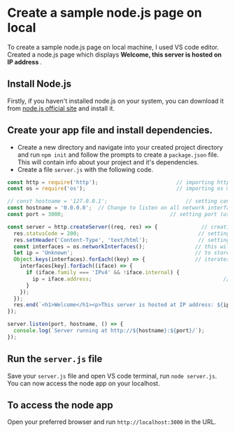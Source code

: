 # Create a sample node.js page on local

To create a sample node.js page on local machine, I used VS code editor. Created a node.js page which displays **Welcome, this server is hosted on IP address <display server IP>**.

## Install Node.js

Firstly, if you haven't installed node.js on your system, you can download it from [node.js official site](https://nodejs.org/en) and install it.

## Create your app file and install dependencies.

- Create a new directory and navigate into your created project directory and run `npm init` and follow the prompts to create a `package.json` file. This will contain info about your project and it's dependencies.
- Create a file `server.js` with the following code.

```js
const http = require('http');                         // importing http module from Node.js
const os = require('os');                             // importing os module to fetch the current os requirements.

// const hostname = '127.0.0.1';                         // setting constant "hostname" to value local ip of system.
const hostname = '0.0.0.0';  // Change to listen on all network interfaces
const port = 3000;                                  // setting port (usually used for dev purpose)

const server = http.createServer((req, res) => {              // creating a server with callback function along with 2 args. This is for when we request and what response we recieve.
  res.statusCode = 200;                                      // setting the status code to 200, which means OK (successful)
  res.setHeader('Content-Type', 'text/html');                // setting content type as text/HTML, so the response will be recieved in this format.
  const interfaces = os.networkInterfaces();                // this will fetch the interface info of the current OS.
  let ip = 'Unknown';                                       // to store the IP addr of the server, initializing as unknown.
  Object.keys(interfaces).forEach((key) => {                // iterates over each network interface
    interfaces[key].forEach((iface) => { 
      if (iface.family === 'IPv4' && !iface.internal) {                 // this will check for IPV4 addr and not a loopback addr
        ip = iface.address;                                          // when condition meets, will set the IP value to this variable.
      }
    });
  });
  res.end(`<h1>Welcome</h1><p>This server is hosted at IP address: ${ip}</p>`);             // will respond the result in this format
});

server.listen(port, hostname, () => {
  console.log(`Server running at http://${hostname}:${port}/`);                         // starts the serever. This is mentioned in the end because to confirm all the necessary setting are configured properly. Then only it will accept the connection.
});

```

## Run the `server.js` file

Save your `server.js` file and open VS code terminal, run `node server.js`.
You can now access the node app on your localhost.

## To access the node app

Open your preferred browser and run `http://localhost:3000` in the URL.
